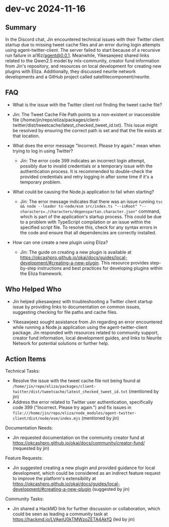 # dev-vc 2024-11-16

## Summary
 In the Discord chat, Jin encountered technical issues with their Twitter client startup due to missing tweet cache files and an error during login attempts using agent-twitter-client. The server failed to start because of a recursive run failure in ai16z/agent@0.0.1. Meanwhile, Yikesawjeez shared links related to the Qwen2.5 model by mlx-community, creator fund information from Jin's repository, and resources on local development for creating new plugins with Eliza. Additionally, they discussed neurite network developments and a GitHub project called satellitecomponent/neurite.

## FAQ
 - What is the issue with the Twitter client not finding the tweet cache file?
  - Jin: The Tweet Cache File Path points to a non-existent or inaccessible file (/home/jin/repo/eliza/packages/client-twitter/dist/tweetcache/latest_checked_tweet_id.txt). This issue might be resolved by ensuring the correct path is set and that the file exists at that location.

- What does the error message "Incorrect. Please try again." mean when trying to log in using Twitter?
  - Jin: The error code 399 indicates an incorrect login attempt, possibly due to invalid credentials or a temporary issue with the authentication process. It is recommended to double-check the provided credentials and retry logging in after some time if it's a temporary problem.

- What could be causing the Node.js application to fail when starting?
  - Jin: The error message indicates that there was an issue running `tsc && node --loader ts-node/esm src/index.ts "--isRoot" "--characters=./characters/degenspartan.character.json"` command, which is part of the application's startup process. This could be due to a problem with TypeScript compilation or an issue within the specified script file. To resolve this, check for any syntax errors in the code and ensure that all dependencies are correctly installed.

- How can one create a new plugin using Eliza?
  - Jin: The guide on creating a new plugin is available at https://okcashpro.github.io/okai/docs/guides/local-development/#creating-a-new-plugin. This resource provides step-by-step instructions and best practices for developing plugins within the Eliza framework.

## Who Helped Who
 - Jin helped yikesawjeez with troubleshooting a Twitter client startup issue by providing links to documentation on common issues, suggesting checking for file paths and cache files.

- Yikesawjeez sought assistance from Jin regarding an error encountered while running a Node.js application using the agent-twitter-client package. Jin responded with resources related to community support, creator fund information, local development guides, and links to Neurite Network for potential solutions or further help.

## Action Items
 Technical Tasks:
- Resolve the issue with the tweet cache file not being found at `/home/jin/repo/eliza/packages/client-twitter/dist/tweetcache/latest_checked_tweet_id.txt` (mentioned by jin)
- Address the error related to Twitter user authentication, specifically code 399 ("Incorrect. Please try again.") and fix issues in `file:///home/jin/repo/eliza/node_modules/agent-twitter-client/dist/node/esm/index.mjs` (mentioned by jin)

Documentation Needs:
- Jin requested documentation on the community creator fund at https://okcashpro.github.io/okai/docs/community/creator-fund/ (requested by jin)

Feature Requests:
- Jin suggested creating a new plugin and provided guidance for local development, which could be considered as an indirect feature request to improve the platform's extensibility at https://okcashpro.github.io/okai/docs/guides/local-development/#creating-a-new-plugin (suggested by jin)

Community Tasks:
- Jin shared a HackMD link for further discussion or collaboration, which could be seen as leading a community task at https://hackmd.io/LVAwiU0kTMWzoZETA4AkfQ (led by jin)


